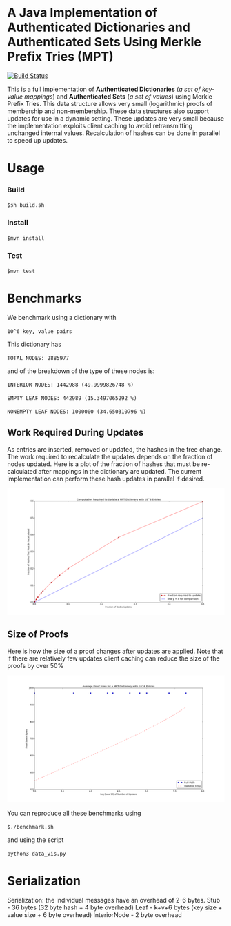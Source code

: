 # A Java Implementation of Authenticated Dictionaries and Authenticated Sets Using Merkle Prefix Tries (MPT) 
[![Build Status](https://travis-ci.org/b-verify/merkle-prefix-trie.svg?branch=master)](https://travis-ci.org/b-verify/merkle-prefix-trie)

This is a full implementation of <b>Authenticated Dictionaries</b> (<i>a set of key-value mappings</i>) and <b>Authenticated Sets</b> (<i>a set of values</i>) using Merkle Prefix Tries. This data structure allows very small (logarithmic) proofs of membership and non-membership. These data structures also support updates for use in a dynamic setting. These updates are very small because the implementation exploits client caching to avoid retransmitting unchanged internal values. Recalculation of hashes can be done in parallel to speed up updates.

# Usage

### Build
`$sh build.sh`

### Install
`$mvn install`

### Test
`$mvn test`

# Benchmarks
We benchmark using a dictionary with 

`10^6 key, value pairs`

This dictionary has 

`TOTAL NODES: 2885977`

and of the breakdown of the type of these nodes is:

`INTERIOR NODES: 1442988 (49.9999826748 %)`

`EMPTY LEAF NODES: 442989 (15.3497065292 %)`

`NONEMPTY LEAF NODES: 1000000 (34.650310796 %)`

## Work Required During Updates

As entries are inserted, removed or updated, the hashes in the tree change. The work required to recalculate the updates depends on the fraction of nodes updated. Here is a plot of the fraction of hashes that must be re-calculated after mappings in the dictionary are updated. The current implementation can perform these hash updates in parallel if desired.

![picture](work_required_to_update.png) 

## Size of Proofs

Here is how the size of a proof changes after updates are applied. Note that if there are relatively few updates client caching can reduce the size of the proofs by over 50%

![picture](efficient_update_proofs.png) 

You can reproduce all these benchmarks using

`$./benchmark.sh`

and using the script 

`python3 data_vis.py`

# Serialization 
Serialization: the individual messages have an overhead of 2-6 bytes.
Stub - 36 bytes (32 byte hash + 4 byte overhead)
Leaf - k+v+6 bytes (key size + value size + 6 byte overhead)
InteriorNode  - 2 byte overhead 

